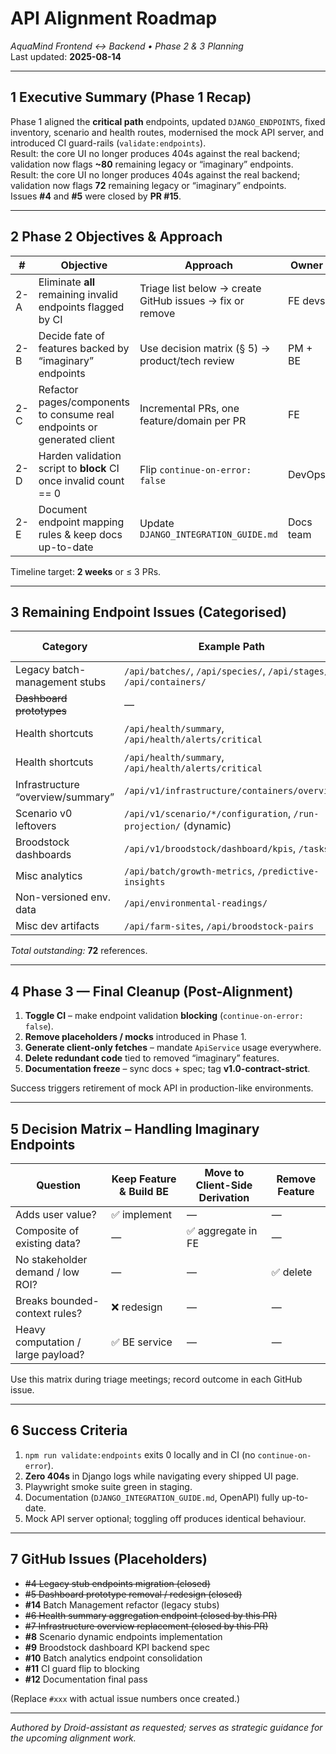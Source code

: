 # API Alignment Roadmap  
_AquaMind Frontend ↔ Backend • Phase 2 & 3 Planning_  
Last updated: **2025-08-14**

---

## 1  Executive Summary (Phase 1 Recap)
Phase 1 aligned the **critical path** endpoints, updated `DJANGO_ENDPOINTS`, fixed inventory, scenario and health routes, modernised the mock API server, and introduced CI guard-rails (`validate:endpoints`).  
Result: the core UI no longer produces 404s against the real backend; validation now flags **~80** remaining legacy or “imaginary” endpoints.  
Result: the core UI no longer produces 404s against the real backend; validation now flags **72** remaining legacy or “imaginary” endpoints.  
Issues **#4** and **#5** were closed by **PR #15**.

---

## 2  Phase 2 Objectives & Approach
| # | Objective | Approach | Owner |
|---|-----------|----------|-------|
| 2-A | Eliminate **all** remaining invalid endpoints flagged by CI | Triage list below → create GitHub issues → fix or remove | FE devs |
| 2-B | Decide fate of features backed by “imaginary” endpoints | Use decision matrix (§ 5) → product/tech review | PM + BE |
| 2-C | Refactor pages/components to consume real endpoints or generated client | Incremental PRs, one feature/domain per PR | FE |
| 2-D | Harden validation script to **block** CI once invalid count == 0 | Flip `continue-on-error: false` | DevOps |
| 2-E | Document endpoint mapping rules & keep docs up-to-date | Update `DJANGO_INTEGRATION_GUIDE.md` | Docs team |

Timeline target: **2 weeks** or ≤ 3 PRs.

---

## 3  Remaining Endpoint Issues (Categorised)

| Category | Example Path | Count | Recommended Action | GH Issue |
|----------|--------------|-------|--------------------|----------|
| Legacy batch-management stubs | `/api/batches/`, `/api/species/`, `/api/stages/`, `/api/containers/` | **50** | Prefix with `/api/v1/batch/*` or `/api/v1/infrastructure/*` | #14 |
| ~~Dashboard prototypes~~ | — | **0** | _RESOLVED by PR #15_ | — |
| Health shortcuts | `/api/health/summary`, `/api/health/alerts/critical` | 8 | Map to granular health endpoints or implement aggregator viewset | #6 |
| Health shortcuts | `/api/health/summary`, `/api/health/alerts/critical` | **0** | RESOLVED in this PR (client-computed) | ~~#6~~ |
| Infrastructure “overview/summary” | `/api/v1/infrastructure/containers/overview` | **0** | RESOLVED in this PR (client-computed) | ~~#7~~ |
| Scenario v0 leftovers | `/api/v1/scenario/*/configuration`, `/run-projection/` (dynamic) | 6 | Confirm with BE; likely genuine → implement | #8 |
| Broodstock dashboards | `/api/v1/broodstock/dashboard/kpis`, `/tasks/` | 4 | Defer to future BE roadmap; hide UI cards | #9 |
| Misc analytics | `/api/batch/growth-metrics`, `/predictive-insights` | 4 | Evaluate need; possibly move to `/api/v1/batch/batches/{id}/…` | #10 |
| Non-versioned env. data | `/api/environmental-readings/` | 1 | Use `/api/v1/environmental/readings/` | #xxx |
| Misc dev artifacts | `/api/farm-sites`, `/api/broodstock-pairs` | 1 | Remove or open BE ticket | #xxx |
_Total outstanding:_ **72** references.

---

## 4  Phase 3 — Final Cleanup (Post-Alignment)

1. **Toggle CI** – make endpoint validation **blocking** (`continue-on-error: false`).
2. **Remove placeholders / mocks** introduced in Phase 1.
3. **Generate client-only fetches** – mandate `ApiService` usage everywhere.
4. **Delete redundant code** tied to removed “imaginary” features.
5. **Documentation freeze** – sync docs + spec; tag **v1.0-contract-strict**.

Success triggers retirement of mock API in production-like environments.

---

## 5  Decision Matrix – Handling Imaginary Endpoints

| Question | Keep Feature & Build BE | Move to Client-Side Derivation | Remove Feature |
|----------|------------------------|-------------------------------|----------------|
| Adds user value? | ✅ implement | — | — |
| Composite of existing data? | — | ✅ aggregate in FE | — |
| No stakeholder demand / low ROI? | — | — | ✅ delete |
| Breaks bounded-context rules? | ❌ redesign | — | — |
| Heavy computation / large payload? | ✅ BE service | — | — |

Use this matrix during triage meetings; record outcome in each GitHub issue.

---

## 6  Success Criteria

1. `npm run validate:endpoints` exits 0 locally and in CI (no `continue-on-error`).
2. **Zero 404s** in Django logs while navigating every shipped UI page.
3. Playwright smoke suite green in staging.
4. Documentation (`DJANGO_INTEGRATION_GUIDE.md`, OpenAPI) fully up-to-date.
5. Mock API server optional; toggling off produces identical behaviour.

---

## 7  GitHub Issues (Placeholders)

* ~~#4 Legacy stub endpoints migration (closed)~~
* ~~#5 Dashboard prototype removal / redesign (closed)~~
* **#14** Batch Management refactor (legacy stubs)
* ~~#6 Health summary aggregation endpoint (closed by this PR)~~
* ~~#7 Infrastructure overview replacement (closed by this PR)~~
* **#8** Scenario dynamic endpoints implementation
* **#9** Broodstock dashboard KPI backend spec
* **#10** Batch analytics endpoint consolidation
* **#11** CI guard flip to blocking
* **#12** Documentation final pass

(Replace `#xxx` with actual issue numbers once created.)

---

_Authored by Droid-assistant as requested; serves as strategic guidance for the upcoming alignment work._  
